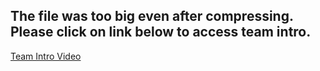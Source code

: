 ## The file was too big even after compressing. Please click on link below to access team intro.
[Team Intro Video](https://drive.google.com/file/d/1iI8TEmHzFY6NuKekiT4-EKInc5ReC0ok/view?usp=sharing)
